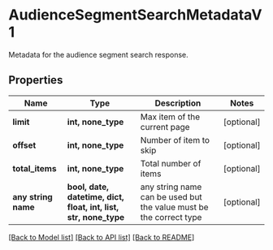 # AudienceSegmentSearchMetadataV1

Metadata for the audience segment search response.

## Properties
Name | Type | Description | Notes
------------ | ------------- | ------------- | -------------
**limit** | **int, none_type** | Max item of the current page | [optional] 
**offset** | **int, none_type** | Number of item to skip | [optional] 
**total_items** | **int, none_type** | Total number of items | [optional] 
**any string name** | **bool, date, datetime, dict, float, int, list, str, none_type** | any string name can be used but the value must be the correct type | [optional]

[[Back to Model list]](../README.md#documentation-for-models) [[Back to API list]](../README.md#documentation-for-api-endpoints) [[Back to README]](../README.md)


